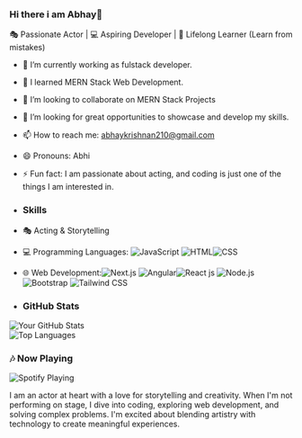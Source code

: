 ### Hi there i am Abhay👋
🎭 Passionate Actor | 💻 Aspiring Developer | 🚀 Lifelong Learner (Learn from mistakes)
- 🔭 I’m currently working as fulstack developer.
- 🌱 I learned MERN Stack Web Development.
- 👯 I’m looking to collaborate on MERN Stack Projects
- 🤔 I’m looking for great opportunities to showcase and develop my skills.
- 📫 How to reach me: abhaykrishnan210@gmail.com
- 😄 Pronouns: Abhi
- ⚡ Fun fact: I am passionate about acting, and coding is just one of the things I am interested in.
- ### Skills
- 🎭 Acting & Storytelling  
- 💻 Programming Languages: ![JavaScript](https://img.shields.io/badge/JavaScript-%23F7DF1E.svg?style=flat-square&logo=javascript&logoColor=black) ![HTML](https://img.shields.io/badge/HTML-%23E34F26.svg?style=flat-square&logo=html5&logoColor=white)![CSS](https://img.shields.io/badge/CSS-%231572B6.svg?style=flat-square&logo=css3&logoColor=white)
- 🌐 Web Development:![Next.js](https://img.shields.io/badge/Next.js-%23000000.svg?style=flat-square&logo=next.js&logoColor=white)
![Angular](https://img.shields.io/badge/Angular-%23DD0031.svg?style=flat-square&logo=angular&logoColor=white)![React js](https://img.shields.io/badge/React-%2320232a.svg?style=flat-square&logo=react&logoColor=%2361DAFB) ![Node.js](https://img.shields.io/badge/Node.js-%23339933.svg?style=flat-square&logo=node.js&logoColor=white)![Bootstrap](https://img.shields.io/badge/Bootstrap-%23563D7C.svg?style=flat-square&logo=bootstrap&logoColor=white)
![Tailwind CSS](https://img.shields.io/badge/Tailwind_CSS-%2338B2AC.svg?style=flat-square&logo=tailwind-css&logoColor=white)

- ### GitHub Stats
![Your GitHub Stats](https://github-readme-stats.vercel.app/api?username=abhayk012&show_icons=true&theme=onedark)  
![Top Languages](https://github-readme-stats.vercel.app/api/top-langs/?username=abhayk012&layout=compact&theme=radical)

### 🎶 Now Playing
![Spotify Playing](https://spotify-github-profile.vercel.app/api/view?uid=yourusername&cover_image=true&theme=default)

I am an actor at heart with a love for storytelling and creativity.
When I'm not performing on stage, I dive into coding, exploring web development,
and solving complex problems. I'm excited about blending artistry with technology
to create meaningful experiences.
